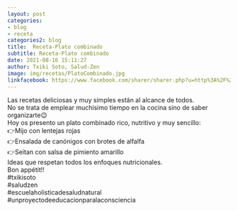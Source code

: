 ```yaml
---
layout: post
categories:
- blog
- receta
categories2: blog
title:  Receta-Plato combinado
subtitle: Receta-Plato combinado
date: 2021-08-16 15:11:27
author: Txiki Soto, Salud-Zen
image: img/recetas/PlatoCombinado.jpg
linkfacebook: https://www.facebook.com/sharer/sharer.php?u=http%3A%2F%2Fwww.salud-zen.com%2Fblog%2Freceta%2F2021%2F08%2F16%2Freceta-platos-combinados.html&amp;src=sdkpreparse
---
```

Las recetas deliciosas y muy simples están al alcance de todos.   
No se trata de emplear muchísimo tiempo en la cocina sino de saber organizarte😉  
Hoy os presento un plato combinado rico, nutritivo y muy sencillo:   
👉Mijo con lentejas rojas  
👉Ensalada de canónigos con brotes de alfalfa  
👉Seitan con salsa de pimiento amarillo  
Ideas que respetan todos los enfoques nutricionales.  
Bon appétit!!   
#txikisoto   
#saludzen   
#escuelaholisticadesaludnatural   
#unproyectodeeducacionparalaconsciencia  
